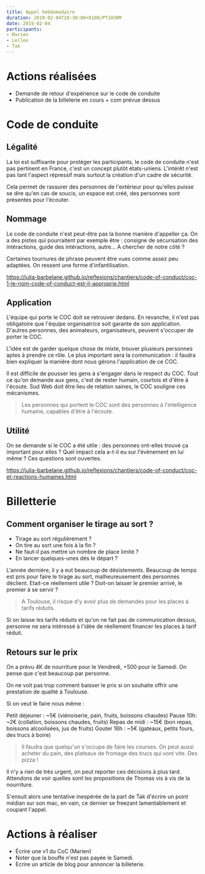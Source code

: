 ```yaml
---
title: Appel hebdomadaire
duration: 2019-02-04T20:30:00+0100/PT1H30M
date: 2019-02-04
participants:
- Marien
- Lellex
- Tak
---
```

# Actions réalisées
- Demande de retour d'expérience sur le code de conduite
- Publication de la billeterie en cours + com prévue dessus

# Code de conduite

## Légalité

La loi est suffisante pour protéger les participants, le code de conduite n'est pas pertinent en France, c'est un concept plutôt états-uniens. L'intérêt n'est pas tant l'aspect répressif mais surtout la création d'un cadre de sécurité.

Cela permet de rassurer des personnes de l'extérieur pour qu'elles puisse se dire qu'en cas de soucis, un espace est créé, des personnes sont présentes pour l'écouter.

## Nommage

Le code de conduite n'est peut-être pas la bonne manière d'appeller ça. On a des pistes qui pourraitent par exemple être : consigne de sécurisation des intéractions, guide des intéractions, autre... A chercher de notre côté ?

Certaines tournures de phrase peuvent être vues comme assez peu adaptées. On ressent une forme d'infantilisation. 

https://julia-barbelane.github.io/reflexions/chantiers/code-of-conduct/coc-1-le-nom-code-of-conduct-est-il-approprie.html

## Application

L'équipe qui porte le COC doit se retrouver dedans. En revanche, il n'est pas obligatoire que l'équipe organisatrice soit garante de son application. D'autres personnes, des animateurs, organisateurs, peuvent s'occuper de porter le COC.

L'idée est de garder quelque chose de mixte, trouver plusieurs personnes aptes à prendre ce rôle. Le plus important sera la communication : il faudra bien expliquer la manière dont nous gérons l'application de ce COC.

Il est difficile de pousser les gens à s'engager dans le respect du COC. Tout ce qu'on demande aux gens, c'est de rester humain, courtois et d'être à l'écoute. Sud Web doit être lieu de relation saines, le COC souligne ces mécanismes.

> Les personnes qui portent le COC sont des personnes à l'intelligence humaine, capables d'être à l'écoute.

## Utilité

On se demande si le COC a été utile : des personnes ont-elles trouvé ça important pour elles ? Quel impact cela a-t-il eu sur l'évènement en lui même ? Ces questions sont ouvertes.

https://julia-barbelane.github.io/reflexions/chantiers/code-of-conduct/coc-et-reactions-humaines.html

# Billetterie

## Comment organiser le tirage au sort ?

- Tirage au sort régulièrement ? 
- On tire au sort une fois à la fin ? 
- Ne faut-il pas mettre un nombre de place limité ?
- En lancer quelques-unes dès le départ ?

L'année dernière, il y a eut beaucoup de désistements. Beaucoup de temps est pris pour faire le tirage au sort, malheureusement des personnes déclient. Etait-ce réellement utile ? Doit-on laisser le premier arrivé, le premier à se servir ?

> A Toulouse, il risque d'y avoir plus de demandes pour les places à tarifs réduits.

Si on laisse les tarifs réduits et qu'on ne fait pas de communication dessus, personne ne sera intéressé à l'idée de réellement financer les places à tarif réduit.

## Retours sur le prix

On a prévu 4K de nourriture pour le Vendredi, +500 pour le Samedi. On pense que c'est beaucoup par personne. 

On ne voit pas trop comment baisser le prix si on souhaite offrir une prestation de qualité à Toulouse.

Si on veut le faire nous même : 

Petit déjeuner : ~5€ (viénoiserie, pain, fruits, boissons chaudes)
Pause 10h: ~2€ (collation, boissons chaudes, fruits)
Repas de midi : ~15€ (bon repas, boissons alcoolisées, jus de fruits)
Gouter 16h : ~5€ (gateaux, petits fours, des trucs à boire)

> Il faudra que quelqu'un s'occupe de faire les courses. On peut aussi acheter du pain, des plateaux de fromage des trucs qui vont vite. Des pizza !

Il n'y a rien de très urgent, on peut reporter ces décisions à plus tard. Attendons de voir quelles sont les propositions de Thomas vis à vis de la nourriture.

S'ensuit alors une tentative inespérée de la part de Tak d'écrire un point médian sur son mac, en vain, ce dernier se freezant lamentablement et coupant l'appel.

# Actions à réaliser

- Écrire une v1 du CoC (Marien)
- Noter que la bouffe n'est pas payée le Samedi.
- Ecrire un article de blog pour annoncer la billeterie.